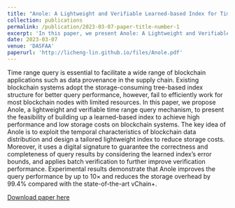 ```yaml
---
title: "Anole: A Lightweight and Verifiable Learned-based Index for Time Range Query on Blockchain Systems"
collection: publications
permalink: /publication/2023-03-07-paper-title-number-1
excerpt: 'In this paper, we present Anole: A Lightweight and Verifiable Learned-based Index for Time Range Query on Blockchain Systems.'
date: 2023-03-07
venue: 'DASFAA'
paperurl: 'http://licheng-lin.github.io/files/Anole.pdf'
---
```

Time range query is essential to facilitate a wide range of blockchain applications such as data provenance in the supply chain. Existing blockchain systems adopt the storage-consuming tree-based index structure for better query performance, however, fail to efficiently work for most blockchain nodes with limited resources. In this paper, we propose Anole, a lightweight and verifiable time range query mechanism, to present the feasibility of building up a learned-based index to achieve high performance and low storage costs on blockchain systems. The key idea of Anole is to exploit the temporal characteristics of blockchain data distribution and design a tailored lightweight index to reduce storage costs. Moreover, it uses a digital signature to guarantee the correctness and completeness of query results by considering the learned index’s error bounds,  and applies batch verification to further improve verification performance. Experimental results demonstrate that Anole improves the query performance by up to 10× and reduces the storage overhead by 99.4% compared with the state-of-the-art vChain+.

[Download paper here](http://licheng-lin.github.io/files/Anole.pdf)